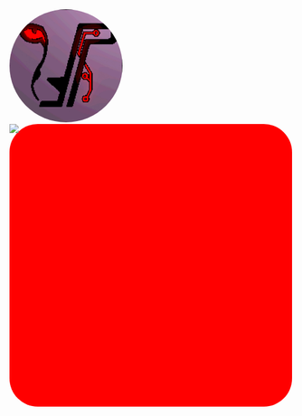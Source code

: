 <img src="ipaf-logo.gif" style="max-width:200px; border-radius: 50%;">
<div style="width:500px; height: 500px; background-color:red; border-radius: 50px;"
<div style="width: 100%;">
  <img src="animated.svg" style="width: 100%;">
</div>
